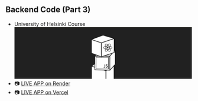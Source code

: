 ## Backend Code (Part 3)
- University of Helsinki Course
![](https://github.com/VanshSh/fullstack_course_by_university_of_helsinki/raw/master/image.png)
- 📷 [LIVE APP on Render](https://phonebook-backend-render-u54l.onrender.com/)
- 📷  [LIVE APP on Vercel](https://phonebook-backend-chi.vercel.app/)
